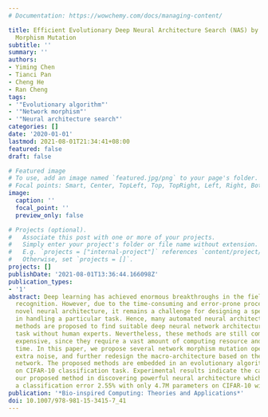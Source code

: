 ```yaml
---
# Documentation: https://wowchemy.com/docs/managing-content/

title: Efficient Evolutionary Deep Neural Architecture Search (NAS) by Noisy Network
  Morphism Mutation
subtitle: ''
summary: ''
authors:
- Yiming Chen
- Tianci Pan
- Cheng He
- Ran Cheng
tags:
- '"Evolutionary algorithm"'
- '"Network morphism"'
- '"Neural architecture search"'
categories: []
date: '2020-01-01'
lastmod: 2021-08-01T21:34:41+08:00
featured: false
draft: false

# Featured image
# To use, add an image named `featured.jpg/png` to your page's folder.
# Focal points: Smart, Center, TopLeft, Top, TopRight, Left, Right, BottomLeft, Bottom, BottomRight.
image:
  caption: ''
  focal_point: ''
  preview_only: false

# Projects (optional).
#   Associate this post with one or more of your projects.
#   Simply enter your project's folder or file name without extension.
#   E.g. `projects = ["internal-project"]` references `content/project/deep-learning/index.md`.
#   Otherwise, set `projects = []`.
projects: []
publishDate: '2021-08-01T13:36:44.166098Z'
publication_types:
- '1'
abstract: Deep learning has achieved enormous breakthroughs in the field of image
  recognition. However, due to the time-consuming and error-prone process in discovering
  novel neural architecture, it remains a challenge for designing a specific network
  in handling a particular task. Hence, many automated neural architecture search
  methods are proposed to find suitable deep neural network architecture for a specific
  task without human experts. Nevertheless, these methods are still computationally/economically
  expensive, since they require a vast amount of computing resource and/or computational
  time. In this paper, we propose several network morphism mutation operators with
  extra noise, and further redesign the macro-architecture based on the classical
  network. The proposed methods are embedded in an evolutionary algorithm and tested
  on CIFAR-10 classification task. Experimental results indicate the capability of
  our proposed method in discovering powerful neural architecture which has achieved
  a classification error 2.55% with only 4.7M parameters on CIFAR-10 within 12 GPU-hours.
publication: '*Bio-inspired Computing: Theories and Applications*'
doi: 10.1007/978-981-15-3415-7_41
---
```

